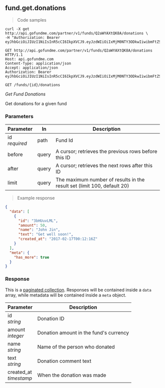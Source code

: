 ## fund.get.donations

> Code samples

````shell
curl -X get http://api.gofundme.com/partner/v1/funds/Q2aWYAXtQK8A/donations \
-H "Authorization: Bearer eyJhbGciOiJIUzI1NiIsInR5cCI6IkpXVCJ9.eyJzdWIiOiIxMjM0NTY3ODkwIiwibmFtZSI6IkpvaG4gRG9lIiwiYWRtaW4iOnRydWV9.TJVA95OrM7E2cBab30RMHrHDcEfxjoYZgeFONFh7HgQ"
````

````http
GET http://api.gofundme.com/partner/v1/funds/Q2aWYAXtQK8A/donations HTTP/1.1
Host: api.gofundme.com
Content-Type: application/json
Accept: application/json
Authorization: Bearer eyJhbGciOiJIUzI1NiIsInR5cCI6IkpXVCJ9.eyJzdWIiOiIxMjM0NTY3ODkwIiwibmFtZSI6IkpvaG4gRG9lIiwiYWRtaW4iOnRydWV9.TJVA95OrM7E2cBab30RMHrHDcEfxjoYZgeFONFh7HgQ
````

`GET /funds/{id}/donations`

*Get Fund Donations*

Get donations for a given fund

### Parameters

Parameter|In|Description
---|---|---|
id<br>*required*|path|Fund Id
before|query|A cursor; retrieves the previous rows before this ID
after|query|A cursor; retrieves the next rows after this ID
limit|query|The maximum number of results in the result set (limit 100, default 20)

> Example response

````json
{
  "data": [
    {
      "id": "3bHUuvLML",
      "amount": 50,
      "name": "John Jin",
      "text": "Get well soon!",
      "created_at": "2017-02-17T00:12:16Z"
    }
  ],
  "meta": {
    "has_more": true
  }
}
````

### Response

This is a [paginated collection](#pagination).
Responses will be contained inside a `data` array, while metadata will be contained inside a `meta` object.

Parameter|Description
---|---|
id<br>*string*|Donation ID
amount<br>*integer*|Donation amount in the fund's currency
name<br>*string*|Name of the person who donated
text<br>*string*|Donation comment text
created_at<br>*timestamp*|When the donation was made
